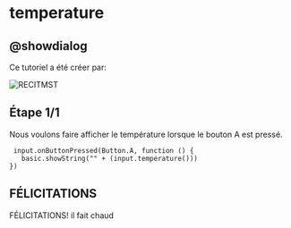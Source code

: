 # temperature

## @showdialog
Ce tutoriel a été créer par:

![RECITMST](https://github.com/recitmstmam/mes-tutoriels/blob/master/images/logomst%20transparant.png?raw=true)

## Étape 1/1

 Nous voulons faire afficher le température lorsque le bouton A est pressé.

 ```blocks
  input.onButtonPressed(Button.A, function () {
    basic.showString("" + (input.temperature()))
})
```

## FÉLICITATIONS

FÉLICITATIONS! il fait chaud